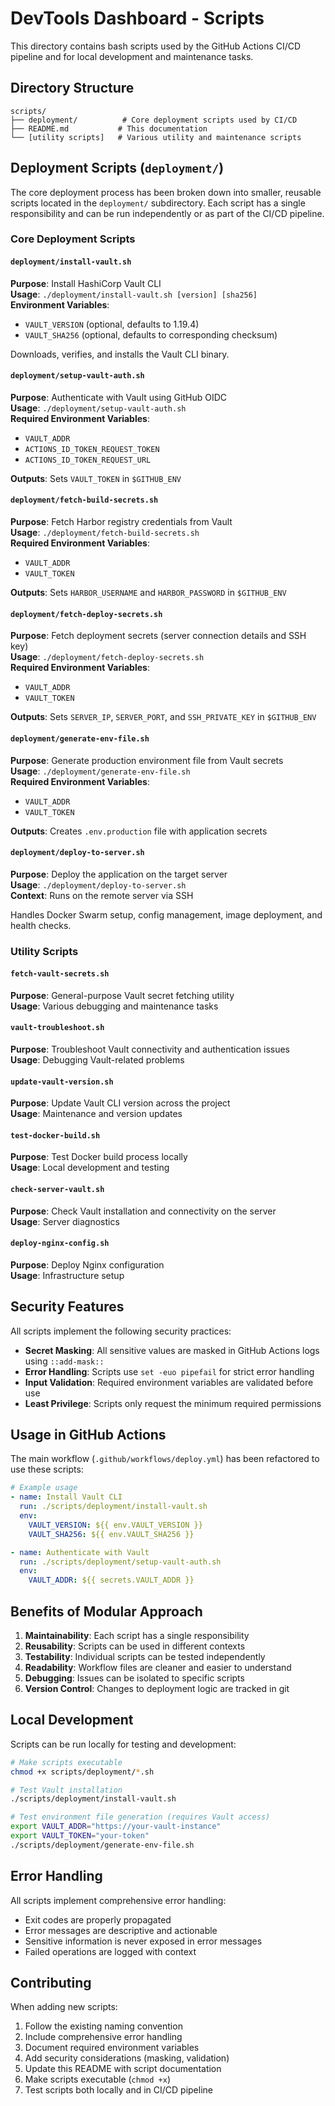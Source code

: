 # DevTools Dashboard - Scripts

This directory contains bash scripts used by the GitHub Actions CI/CD pipeline and for local development and maintenance tasks.

## Directory Structure

```
scripts/
├── deployment/          # Core deployment scripts used by CI/CD
├── README.md           # This documentation
└── [utility scripts]   # Various utility and maintenance scripts
```

## Deployment Scripts (`deployment/`)

The core deployment process has been broken down into smaller, reusable scripts located in the `deployment/` subdirectory. Each script has a single responsibility and can be run independently or as part of the CI/CD pipeline.

### Core Deployment Scripts

#### `deployment/install-vault.sh`
**Purpose**: Install HashiCorp Vault CLI  
**Usage**: `./deployment/install-vault.sh [version] [sha256]`  
**Environment Variables**: 
- `VAULT_VERSION` (optional, defaults to 1.19.4)
- `VAULT_SHA256` (optional, defaults to corresponding checksum)

Downloads, verifies, and installs the Vault CLI binary.

#### `deployment/setup-vault-auth.sh`
**Purpose**: Authenticate with Vault using GitHub OIDC  
**Usage**: `./deployment/setup-vault-auth.sh`  
**Required Environment Variables**:
- `VAULT_ADDR`
- `ACTIONS_ID_TOKEN_REQUEST_TOKEN`
- `ACTIONS_ID_TOKEN_REQUEST_URL`

**Outputs**: Sets `VAULT_TOKEN` in `$GITHUB_ENV`

#### `deployment/fetch-build-secrets.sh`
**Purpose**: Fetch Harbor registry credentials from Vault  
**Usage**: `./deployment/fetch-build-secrets.sh`  
**Required Environment Variables**:
- `VAULT_ADDR`
- `VAULT_TOKEN`

**Outputs**: Sets `HARBOR_USERNAME` and `HARBOR_PASSWORD` in `$GITHUB_ENV`

#### `deployment/fetch-deploy-secrets.sh`
**Purpose**: Fetch deployment secrets (server connection details and SSH key)  
**Usage**: `./deployment/fetch-deploy-secrets.sh`  
**Required Environment Variables**:
- `VAULT_ADDR`
- `VAULT_TOKEN`

**Outputs**: Sets `SERVER_IP`, `SERVER_PORT`, and `SSH_PRIVATE_KEY` in `$GITHUB_ENV`

#### `deployment/generate-env-file.sh`
**Purpose**: Generate production environment file from Vault secrets  
**Usage**: `./deployment/generate-env-file.sh`  
**Required Environment Variables**:
- `VAULT_ADDR`
- `VAULT_TOKEN`

**Outputs**: Creates `.env.production` file with application secrets

#### `deployment/deploy-to-server.sh`
**Purpose**: Deploy the application on the target server  
**Usage**: `./deployment/deploy-to-server.sh`  
**Context**: Runs on the remote server via SSH

Handles Docker Swarm setup, config management, image deployment, and health checks.

### Utility Scripts

#### `fetch-vault-secrets.sh`
**Purpose**: General-purpose Vault secret fetching utility  
**Usage**: Various debugging and maintenance tasks

#### `vault-troubleshoot.sh`
**Purpose**: Troubleshoot Vault connectivity and authentication issues  
**Usage**: Debugging Vault-related problems

#### `update-vault-version.sh`
**Purpose**: Update Vault CLI version across the project  
**Usage**: Maintenance and version updates

#### `test-docker-build.sh`
**Purpose**: Test Docker build process locally  
**Usage**: Local development and testing

#### `check-server-vault.sh`
**Purpose**: Check Vault installation and connectivity on the server  
**Usage**: Server diagnostics

#### `deploy-nginx-config.sh`
**Purpose**: Deploy Nginx configuration  
**Usage**: Infrastructure setup

## Security Features

All scripts implement the following security practices:

- **Secret Masking**: All sensitive values are masked in GitHub Actions logs using `::add-mask::`
- **Error Handling**: Scripts use `set -euo pipefail` for strict error handling
- **Input Validation**: Required environment variables are validated before use
- **Least Privilege**: Scripts only request the minimum required permissions

## Usage in GitHub Actions

The main workflow (`.github/workflows/deploy.yml`) has been refactored to use these scripts:

```yaml
# Example usage
- name: Install Vault CLI
  run: ./scripts/deployment/install-vault.sh
  env:
    VAULT_VERSION: ${{ env.VAULT_VERSION }}
    VAULT_SHA256: ${{ env.VAULT_SHA256 }}

- name: Authenticate with Vault
  run: ./scripts/deployment/setup-vault-auth.sh
  env:
    VAULT_ADDR: ${{ secrets.VAULT_ADDR }}
```

## Benefits of Modular Approach

1. **Maintainability**: Each script has a single responsibility
2. **Reusability**: Scripts can be used in different contexts
3. **Testability**: Individual scripts can be tested independently
4. **Readability**: Workflow files are cleaner and easier to understand
5. **Debugging**: Issues can be isolated to specific scripts
6. **Version Control**: Changes to deployment logic are tracked in git

## Local Development

Scripts can be run locally for testing and development:

```bash
# Make scripts executable
chmod +x scripts/deployment/*.sh

# Test Vault installation
./scripts/deployment/install-vault.sh

# Test environment file generation (requires Vault access)
export VAULT_ADDR="https://your-vault-instance"
export VAULT_TOKEN="your-token"
./scripts/deployment/generate-env-file.sh
```

## Error Handling

All scripts implement comprehensive error handling:

- Exit codes are properly propagated
- Error messages are descriptive and actionable
- Sensitive information is never exposed in error messages
- Failed operations are logged with context

## Contributing

When adding new scripts:

1. Follow the existing naming convention
2. Include comprehensive error handling
3. Document required environment variables
4. Add security considerations (masking, validation)
5. Update this README with script documentation
6. Make scripts executable (`chmod +x`)
7. Test scripts both locally and in CI/CD pipeline 
